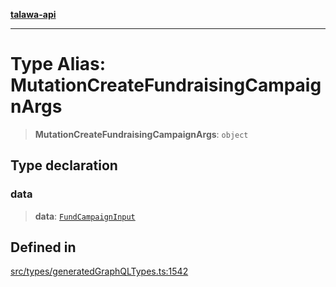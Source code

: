 [**talawa-api**](../../../README.md)

***

# Type Alias: MutationCreateFundraisingCampaignArgs

> **MutationCreateFundraisingCampaignArgs**: `object`

## Type declaration

### data

> **data**: [`FundCampaignInput`](FundCampaignInput.md)

## Defined in

[src/types/generatedGraphQLTypes.ts:1542](https://github.com/Suyash878/talawa-api/blob/095e6964ce2a06c1c30d1acf81b6162203f1db91/src/types/generatedGraphQLTypes.ts#L1542)

